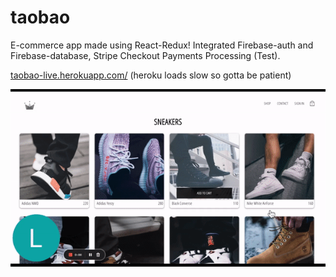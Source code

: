 # taobao
E-commerce app made using React-Redux! Integrated Firebase-auth and Firebase-database, Stripe Checkout Payments Processing (Test).  

[taobao-live.herokuapp.com/](taobao-live.herokuapp.com/) (heroku loads slow so gotta be patient)

![](https://github.com/laiweileeee/taobao/blob/master/taobao.gif)
